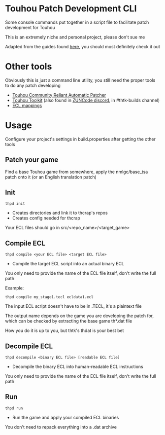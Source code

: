 # Touhou Patch Development CLI
Some console commands put together in a script file to facilitate patch development for Touhou

This is an extremely niche and personal project, please don't sue me

Adapted from the guides found [here](https://priw8.github.io/#s=/index), you should most definitely check it out

# Other tools
Obviously this is just a command line utility, you still need the proper tools to do any patch developing
- [Touhou Community Reliant Automatic Patcher](https://www.thpatch.net/wiki/Touhou_Patch_Center:Download)
- [Touhou Toolkit](https://github.com/thpatch/thtk) (also found in [ZUNCode discord](https://discord.gg/fvPJvHJ), in #thtk-builds channel)
- [ECL mappings](https://github.com/Priw8/eclmap)

# Usage
Configure your project's settings in build.properties after getting the other tools

## Patch your game
Find a base Touhou game from somewhere, apply the nmlgc/base_tsa patch onto it (or an English translation patch)

## Init
```
thpd init
```
- Creates directories and link it to thcrap's repos
- Creates config needed for thcrap

Your ECL files should go in src/<repo_name>/<target_game>

## Compile ECL
```
thpd compile <your ECL file> <target ECL file>
```
- Compile the target ECL script into an actual binary ECL

You only need to provide the name of the ECL file itself, don't write the full path

Example:
```
thpd compile my_stage1.tecl ecldata1.ecl
```
The input ECL script doesn't have to be in .TECL, it's a plaintext file

The output name depends on the game you are developing the patch for, which can be checked by extracting the base game th*.dat file

How you do it is up to you, but thtk's thdat is your best bet

## Decompile ECL
```
thpd decompile <binary ECL file> [readable ECL file]
```
- Decompile the binary ECL into human-readable ECL instructions

You only need to provide the name of the ECL file itself, don't write the full path

## Run
```
thpd run
```
- Run the game and apply your compiled ECL binaries

You don't need to repack everything into a .dat archive
